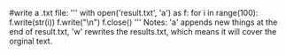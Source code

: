 #write a .txt file:
'''
  with open('result.txt', 'a') as f:
    for i in range(100):
      f.write(str(i))
      f.write("\n")
f.close()
'''
Notes: 'a' appends new things at the end of result.txt, 'w' rewrites the results.txt, which means it will cover the orginal text. 
